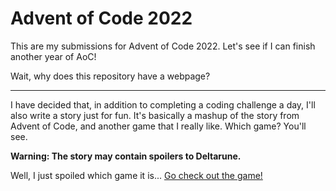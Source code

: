 # Advent of Code 2022
This are my submissions for Advent of Code 2022. Let's see if I can finish another year of AoC!

Wait, why does this repository have a webpage?

------------

I have decided that, in addition to completing a coding challenge a day, I'll also write a story just for fun. It's basically a mashup of the story from Advent of Code, and another game that I really like. Which game? You'll see.

**Warning: The story may contain spoilers to Deltarune.**

Well, I just spoiled which game it is... [Go check out the game!](https://deltarune.com)
